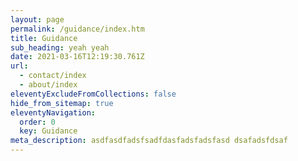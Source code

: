 ```yaml
---
layout: page
permalink: /guidance/index.htm
title: Guidance
sub_heading: yeah yeah
date: 2021-03-16T12:19:30.761Z
url:
  - contact/index
  - about/index
eleventyExcludeFromCollections: false
hide_from_sitemap: true
eleventyNavigation:
  order: 0
  key: Guidance
meta_description: asdfasdfadsfsadfdasfadsfadsfasd dsafadsfdsaf
---
```


